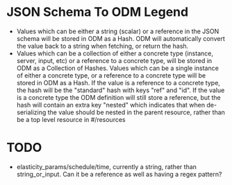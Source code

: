 # JSON Schema To ODM Legend

* Values which can be either a string (scalar) or a reference in the JSON schema
will be stored in ODM as a Hash.  ODM will automatically convert the value back
to a string when fetching, or return the hash.
* Values which can be a collection of either a concrete type
(instance, server, input, etc) or a reference to a concrete type, will be stored
in ODM as a Collection of Hashes.  Values which can be a single instance of either a
concrete type, or a reference to a concrete type will be stored in ODM as a Hash.
If the value is a reference to a concrete type,
the hash will be the "standard" hash with keys "ref" and "id".  If the value is a
concrete type the ODM definition will still store a reference, but the hash will
contain an extra key "nested" which indicates that when de-serializing the value
should be nested in the parent resource, rather than be a top level resource in
#/resources

# TODO

* elasticity_params/schedule/time, currently a string, rather than string_or_input.
Can it be a reference as well as having a regex pattern?